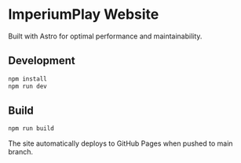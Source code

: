 # ImperiumPlay Website

Built with Astro for optimal performance and maintainability.

## Development

```bash
npm install
npm run dev
```

## Build

```bash
npm run build
```

The site automatically deploys to GitHub Pages when pushed to main branch.